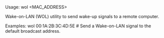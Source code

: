 Usage: wol <MAC_ADDRESS>

Wake-on-LAN (WOL) utility to send wake-up signals to a remote computer.

Examples:
  wol 00:1A:2B:3C:4D:5E   # Send a Wake-on-LAN signal to the default broadcast address.
